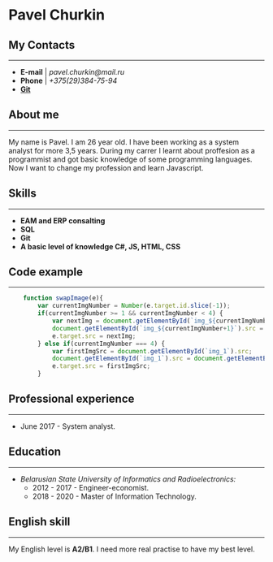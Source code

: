 # Pavel Churkin

## My Contacts

---

- **E-mail** | _pavel.churkin@mail.ru_
- **Phone** | _+375(29)384-75-94_
- **[Git](https://github.com/Insikynwa)**

## About me

---

My name is Pavel. I am 26 year old. I have been working as a system analyst for more 3,5 years. During my carrer I learnt about proffesion as a programmist and got basic knowledge of some programming languages. Now I want to change my profession and learn Javascript.

## Skills

---

- **EAM and ERP consalting**
- **SQL**
- **Git**
- **A basic level of knowledge C#, JS, HTML, CSS**

## Code example

---

```javascript
    function swapImage(e){
    	var currentImgNumber = Number(e.target.id.slice(-1));
    	if(currentImgNumber >= 1 && currentImgNumber < 4) {
    		var nextImg = document.getElementById(`img_${currentImgNumber+1}`).src;
    		document.getElementById(`img_${currentImgNumber+1}`).src = e.target.src;
    		e.target.src = nextImg;
    	} else if(currentImgNumber === 4) {
    		var firstImgSrc = document.getElementById(`img_1`).src;
    		document.getElementById(`img_1`).src = document.getElementById(`img_4`).src;
			e.target.src = firstImgSrc;
    	}
```

## Professional experience

---

- June 2017 - System analyst.

## Education

---

- _Belarusian State University of Informatics and Radioelectronics:_
  - 2012 - 2017 - Engineer-economist.
  - 2018 - 2020 - Master of Information Technology.

## English skill

---

My English level is **A2/B1**. I need more real practise to have my best level.
